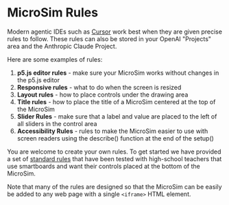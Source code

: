 # MicroSim Rules

Modern agentic IDEs such as [Cursor](https://www.cursor.com/) work best
when they are given precise rules to follow.  These rules can also be stored
in your OpenAI "Projects" area and the Anthropic Claude Project.

Here are some examples of rules:

1. **p5.js editor rules** - make sure your MicroSim works without changes in the p5.js editor
2. **Responsive rules** - what to do when the screen is resized
3. **Layout rules** - how to place controls under the drawing area
4. **Title rules** - how to place the title of a MicroSim centered at the top of the MicroSim
5. **Slider Rules** - make sure that a label and value are placed to the left of all sliders in the control area
6. **Accessibility Rules** - rules to make the MicroSim easier to use with screen readers using the describe() function at the end of the setup()

You are welcome to create your own rules.  To get started we have provided a set of [standard rules](standard-rules.md) that have been tested with high-school teachers that use smartboards and want their controls placed at the bottom of the MicroSim.

Note that many of the rules are designed so that the MicroSim can be easily be added to any web page with a single `<iframe>` HTML element.